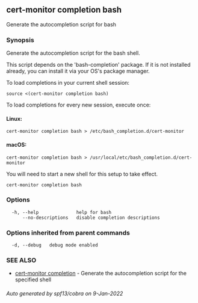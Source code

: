 ## cert-monitor completion bash

Generate the autocompletion script for bash

### Synopsis

Generate the autocompletion script for the bash shell.

This script depends on the 'bash-completion' package.
If it is not installed already, you can install it via your OS's package manager.

To load completions in your current shell session:

	source <(cert-monitor completion bash)

To load completions for every new session, execute once:

#### Linux:

	cert-monitor completion bash > /etc/bash_completion.d/cert-monitor

#### macOS:

	cert-monitor completion bash > /usr/local/etc/bash_completion.d/cert-monitor

You will need to start a new shell for this setup to take effect.


```
cert-monitor completion bash
```

### Options

```
  -h, --help              help for bash
      --no-descriptions   disable completion descriptions
```

### Options inherited from parent commands

```
  -d, --debug   debug mode enabled
```

### SEE ALSO

* [cert-monitor completion](cert-monitor_completion.md)	 - Generate the autocompletion script for the specified shell

###### Auto generated by spf13/cobra on 9-Jan-2022
